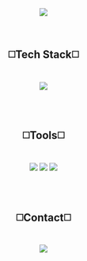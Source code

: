 <div align="center">
  <img src="https://capsule-render.vercel.app/api?type=speech&color=gradient&customColorList=18&height=200&section=header&text=Hi%20there,%20I'm%20geonu&animation=twinkling&fontSize=70&fontAlignY=45"/>
<br><br><br>

## ◻️Tech Stack◻️

<br>

<img src="https://img.shields.io/badge/java-%23ED8B00.svg?style=for-the-badge&logo=openjdk&logoColor=white">

<br><br>

## ◻️Tools◻️

<br>

<img src="https://img.shields.io/badge/github-%23121011.svg?style=for-the-badge&logo=github&logoColor=white">
<img src="https://img.shields.io/badge/Visual%20Studio%20Code-0078d7.svg?style=for-the-badge&logo=visual-studio-code&logoColor=white">
<img src="https://img.shields.io/badge/Notion-%23000000.svg?style=for-the-badge&logo=notion&logoColor=white">

<br><br>

## ◻️Contact◻️

<br>

<a href="http://qr.kakao.com/talk/XnNl06oYdCkECDwrOwTTiQodPEE-">
	<img src="https://img.shields.io/badge/kakaotalk-FFCD00?style=for-the-badge&logo=kakaotalk&logoColor=white">
</a>

<br><br>

